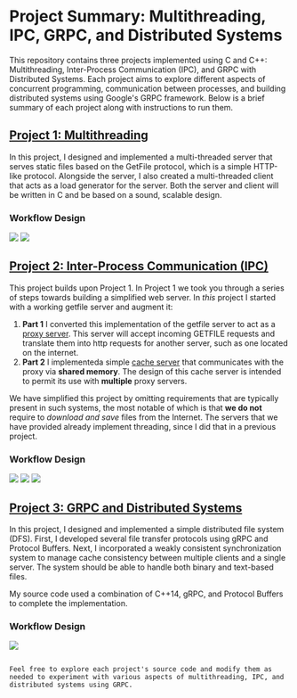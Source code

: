 # Project Summary: Multithreading, IPC, GRPC, and Distributed Systems

This repository contains three projects implemented using C and C++: Multithreading, Inter-Process Communication (IPC), and GRPC with Distributed Systems. Each project aims to explore different aspects of concurrent programming, communication between processes, and building distributed systems using Google's GRPC framework. Below is a brief summary of each project along with instructions to run them.

## [Project 1: Multithreading](multithreading)

In this project, I designed and implemented a multi-threaded server that
serves static files based on the GetFile protocol, which is a simple HTTP-like
protocol. Alongside the server, I also created a multi-threaded client that acts as a load generator for the server. Both the server and client will be written in C and be based on a sound, scalable design.

### Workflow Design

<img src="img/p1_1.png">
<img src="img/p1_2.png">

## [Project 2: Inter-Process Communication (IPC)](ipc)

This project builds upon Project 1. In Project 1 we took you through a series of steps towards building a simplified web server. In _this_ project I started with a working getfile server and augment it:

1. **Part 1** I converted this implementation of the getfile server to act as a [proxy server](https://en.wikipedia.org/wiki/Proxy_server).
   This server will accept incoming GETFILE requests and translate them into http requests for another server,
   such as one located on the internet.
2. **Part 2** I implementeda simple [cache server](https://whatis.techtarget.com/definition/cache-server)
   that communicates with the proxy via **shared memory**.
   The design of this cache server is intended to permit its use with **multiple** proxy servers.

We have simplified this project by omitting requirements that are typically present in such systems, the most notable of which is that **we do not** require to _download and save_ files from the Internet. The servers that we have provided already implement threading, since I did that in a previous project.

### Workflow Design

<img src="img/p2_1.png">
<img src="img/p2_2.png">
<img src="img/p2_3.png">

## [Project 3: GRPC and Distributed Systems](grpc)

In this project, I designed and implemented a simple distributed file system (DFS). First, I developed several file transfer protocols using gRPC and Protocol Buffers. Next, I incorporated a weakly consistent synchronization system to manage cache consistency between multiple clients and a single server. The system should be able to handle both binary and text-based files.

My source code used a combination of C++14, gRPC, and Protocol Buffers to complete the implementation.

### Workflow Design

<img src="img/p3_1.png">

```

Feel free to explore each project's source code and modify them as needed to experiment with various aspects of multithreading, IPC, and distributed systems using GRPC.


```
